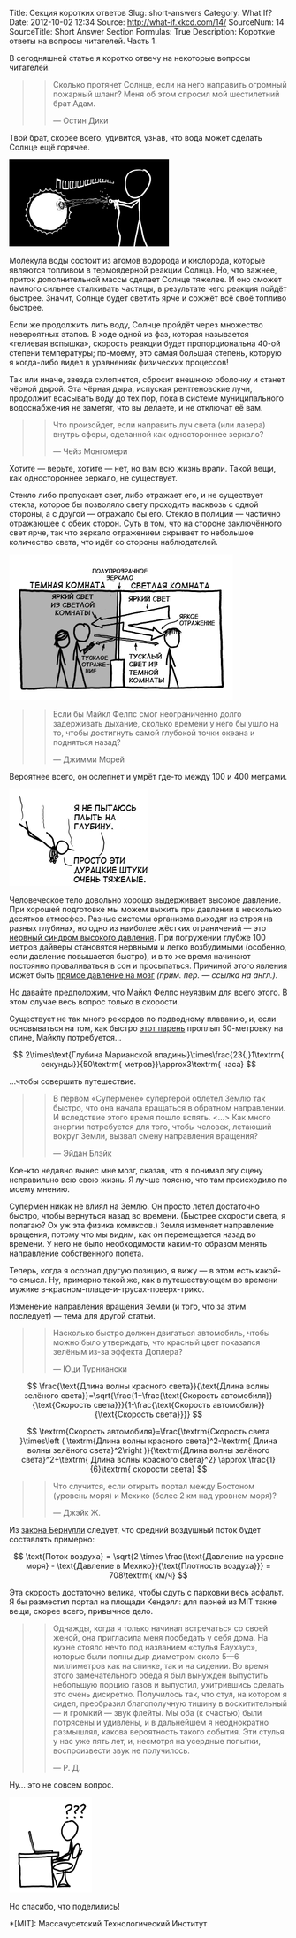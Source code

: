 Title: Секция коротких ответов
Slug: short-answers
Category: What If?
Date: 2012-10-02 12:34
Source: http://what-if.xkcd.com/14/
SourceNum: 14
SourceTitle: Short Answer Section
Formulas: True
Description: Короткие ответы на вопросы читателей. Часть 1.

В сегодняшней статье я коротко отвечу на некоторые вопросы читателей.

>> Сколько протянет Солнце, если на него направить огромный пожарный шланг? Меня об этом спросил мой шестилетний брат Адам.
>>
>> — Остин Дики

Твой брат, скорее всего, удивится, узнав, что вода может сделать Солнце ещё горячее.

![](/uploads/014-short-answers/short_answers_sun_ru.png "Шестилетний брат Остина, Адам, поливает водой Солнце.")

Молекула воды состоит из атомов водорода и кислорода, которые являются топливом в термоядерной реакции Солнца. Но, что важнее, приток дополнительной массы сделает Солнце тяжелее. И оно сможет намного сильнее сталкивать частицы, в результате чего реакция пойдёт быстрее. Значит, Солнце будет светить ярче и сожжёт всё своё топливо быстрее.

Если же продолжить лить воду, Солнце пройдёт через множество невероятных этапов. В ходе одной из фаз, которая называется «гелиевая вспышка», скорость реакции будет пропорциональна 40-ой степени температуры; по-моему, это самая большая степень, которую я когда-либо видел в уравнениях физических процессов!

Так или иначе, звезда схлопнется, сбросит внешнюю оболочку и станет чёрной дырой. Эта чёрная дыра, испуская рентгеновские лучи, продолжит всасывать воду до тех пор, пока в системе муниципального водоснабжения не заметят, что вы делаете, и не отключат её вам.

>> Что произойдет, если направить луч света (или лазера) внутрь сферы, сделанной как одностороннее зеркало?
>>
>> — Чейз Монгомери

Хотите — верьте, хотите — нет, но вам всю жизнь врали. Такой вещи, как одностороннее зеркало, не существует.

Стекло либо пропускает свет, либо отражает его, и не существует стекла, которое бы позволяло свету проходить насквозь с одной стороны, а с другой — отражало бы его. Стекло в полиции — частично отражающее с обеих сторон. Суть в том, что на стороне заключённого свет ярче, так что зеркало отражением скрывает то небольшое количество света, что идёт со стороны наблюдателей.

![](/uploads/014-short-answers/short_answers_oneway_ru.png "Два человека в тёмной комнате смотрят через одностороннее зеркало на человека в светлой комнате.")

>> Если бы Майкл Фелпс смог неограниченно долго задерживать дыхание, сколько времени у него бы ушло на то, чтобы достигнуть самой глубокой точки океана и подняться назад?
>>
>> — Джимми Морей

Вероятнее всего, он ослепнет и умрёт где-то между 100 и 400 метрами.

![](/uploads/014-short-answers/short_answers_phelps_ru.png "Майкл Фелпс не может всплыть, потому что его золотые медали слишком тяжёлые.")

Человеческое тело довольно хорошо выдерживает высокое давление. При хорошей подготовке мы можем выжить при давлении в несколько десятков атмосфер. Разные системы организма выходят из строя на разных глубинах, но одно из наиболее жёстких ограничений — это [нервный синдром высокого давления](http://www.argonavt.com/docs/sick/hyperbaria.doc). При погружении глубже 100 метров дайверы становятся нервными и легко возбудимыми (особенно, если давление повышается быстро), и в то же время начинают постоянно проваливаться в сон и просыпаться. Причиной этого явления может быть [прямое давление на мозг](http://jn.physiology.org/content/92/6/3309.full.pdf) _(прим. пер. — ссылка на англ.)_.

Но давайте предположим, что Майкл Фелпс неуязвим для всего этого. В этом случае весь вопрос только в скорости.

Существует не так много рекордов по подводному плаванию, и, если основываться на том, как быстро [этот парень](http://www.youtube.com/watch?v=Vox9KOxC1ZA) проплыл 50-метровку на спине, Майклу потребуется…

$$ 2\times\text{Глубина Марианской впадины}\times\frac{23{,}1\textrm{ секунды}}{50\textrm{ метров}}\approx3\textrm{ часа} $$

…чтобы совершить путешествие.

>> В первом «Супермене» супергерой облетел Землю так быстро, что она начала вращаться в обратном направлении. И вследствие этого время пошло вспять. <…> Как много энергии потребуется для того, чтобы человек, летающий вокруг Земли, вызвал смену направления вращения?
>>
>> — Эйдан Блэйк

Кое-кто недавно вынес мне мозг, сказав, что я понимал эту сцену неправильно всю свою жизнь. Я лучше поясню, что там происходило по моему мнению.

Супермен никак не влиял на Землю. Он просто летел достаточно быстро, чтобы вернуться назад во времени. (Быстрее скорости света, я полагаю? Ох уж эта физика комиксов.) Земля изменяет направление вращения, потому что мы видим, как он перемещается назад во времени. У него не было необходимости каким-то образом менять направление собственного полета.

Теперь, когда я осознал другую позицию, я вижу — в этом есть какой-то смысл. Ну, примерно такой же, как в путешествующем во времени мужике в-красном-плаще-и-трусах-поверх-трико.

Изменение направления вращения Земли (и того, что за этим последует) — тема для другой статьи.

>> Насколько быстро должен двигаться автомобиль, чтобы можно было утверждать, что красный цвет показался зелёным из-за эффекта Доплера?
>>
>> — Юци Турниански

$$ \frac{\text{Длина волны красного света}}{\text{Длина волны зелёного света}}=\sqrt{\frac{1+\frac{\text{Скорость автомобиля}}{\text{Скорость света}}}{1-\frac{\text{Скорость автомобиля}}{\text{Скорость света}}}} $$

$$ \textrm{Скорость автомобиля}=\frac{\textrm{Скорость света }\times\left ( \textrm{Длина волны красного света}^2-\textrm{ Длина волны зелёного света}^2\right )}{\textrm{Длина волны зелёного света}^2+\textrm{ Длина волны красного света}^2} \approx \frac{1}{6}\textrm{ скорости света} $$

>> Что случится, если открыть портал между Бостоном (уровень моря) и Мехико (более 2 км над уровнем моря)?
>>
>> — Джэйк Ж.

Из [закона Бернулли](http://ru.wikipedia.org/wiki/Закон_Бернулли) следует, что средний воздушный поток будет составлять примерно:

$$ \text{Поток воздуха} = \sqrt{2 \times \frac{\text{Давление на уровне моря} - \text{Давление в Мехико}}{\text{Плотность воздуха}}} = 708\textrm{ км/ч} $$

Эта скорость достаточно велика, чтобы сдуть с парковки весь асфальт. Я бы разместил портал на площади Кендэлл: для парней из MIT такие вещи, скорее всего, привычное дело.

>> Однажды, когда я только начинал встречаться со своей женой, она пригласила меня пообедать у себя дома. На кухне стояло нечто под названием «стулья Баухаус», которые были полны дыр диаметром около 5—6 миллиметров как на спинке, так и на сидении. Во время этого замечательного обеда я был вынужден выпустить небольшую порцию газов и выпустил, ухитрившись сделать это очень дискретно. Получилось так, что стул, на котором я сидел, преобразил благополучную тишину в восхитительный — и громкий — звук флейты. Мы оба (к счастью) были потрясены и удивлены, и в дальнейшем я неоднократно размышлял, какова вероятность такого события. Эти стулья у нас уже пять лет, и, несмотря на усердные попытки, воспроизвести звук не получилось.
>>
>> — Р. Д.

Ну… это не совсем вопрос.

![](/uploads/014-short-answers/short_answers_headscratch_ru.png "Я не понимаю, откуда эти слова взялись у меня на экране.")

Но спасибо, что поделились!

*[MIT]: Массачусетский Технологический Институт
